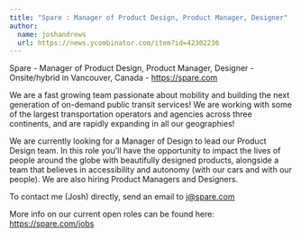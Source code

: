 ```yaml
---
title: "Spare : Manager of Product Design, Product Manager, Designer"
author:
  name: joshandrews
  url: https://news.ycombinator.com/item?id=42302236
---
```

Spare - Manager of Product Design, Product Manager, Designer - Onsite&#x2F;hybrid in Vancouver, Canada - <a href="https:&#x2F;&#x2F;spare.com" rel="nofollow">https:&#x2F;&#x2F;spare.com</a>

We are a fast growing team passionate about mobility and building the next generation of on-demand public transit services! We are working with some of the largest transportation operators and agencies across three continents, and are rapidly expanding in all our geographies!

We are currently looking for a Manager of Design to lead our Product Design team. In this role you&#x27;ll have the opportunity to impact the lives of people around the globe with beautifully designed products, alongside a team that believes in accessibility and autonomy (with our cars and with our people). We are also hiring Product Managers and Designers.

To contact me (Josh) directly, send an email to j@spare.com

More info on our current open roles can be found here: <a href="https:&#x2F;&#x2F;spare.com&#x2F;jobs" rel="nofollow">https:&#x2F;&#x2F;spare.com&#x2F;jobs</a>
<JobApplication />
